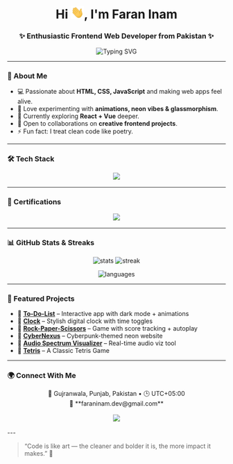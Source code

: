 <h1 align="center">Hi <img src="https://raw.githubusercontent.com/ABSphreak/ABSphreak/master/gifs/Hi.gif" width="30px">, I'm Faran Inam</h1>
<h3 align="center">✨ Enthusiastic Frontend Web Developer from Pakistan ✨</h3>

<p align="center">
  <img src="https://readme-typing-svg.demolab.com?font=Fira+Code&weight=600&pause=1000&color=00F7FF&center=true&vCenter=true&width=600&lines=Crafting+Beautiful+and+Interactive+UIs;Exploring+CSS+Magic+%26+JS+Wizards;Building+Fun+Web+Experiences;Always+Learning+%26+Evolving" alt="Typing SVG" />
</p>

---

### 🚀 About Me
- 💻 Passionate about **HTML, CSS, JavaScript** and making web apps feel alive.  
- 🎨 Love experimenting with **animations, neon vibes & glassmorphism**.  
- 🌱 Currently exploring **React + Vue** deeper.  
- 🤝 Open to collaborations on **creative frontend projects**.  
- ⚡ Fun fact: I treat clean code like poetry.  

---

### 🛠️ Tech Stack

<p align="center">
  <img src="https://skillicons.dev/icons?i=html,css,tailwindcss,js,ts,vue,react,figma,vscode,github,nodejs," />
</p>

---

### 📜 Certifications
<p align="center">
  <a href="https://www.freecodecamp.org/certification/faraninam/responsive-web-design" target="_blank">
    <img src="https://img.shields.io/badge/freeCodeCamp-Certified-0A0A23?style=for-the-badge&logo=freecodecamp&logoColor=white" />
  </a>
</p>

---

### 📊 GitHub Stats & Streaks
<p align="center">
  <img src="https://github-readme-stats.vercel.app/api?username=faran-inam&show_icons=true&theme=radical" alt="stats" height="180"/>
  <img src="https://github-readme-streak-stats.herokuapp.com/?user=faran-inam&theme=radical" alt="streak" height="180"/>
</p>

<p align="center">
  <img src="https://github-readme-stats.vercel.app/api/top-langs/?username=faran-inam&layout=compact&theme=radical" alt="languages" height="160"/>
</p>

---

### 📌 Featured Projects

- 🔹 [**To-Do-List**](https://faran-inam.github.io/To-Do-List/) – Interactive app with dark mode + animations  
- 🔹 [**Clock**](https://faran-inam.github.io/Clock/) – Stylish digital clock with time toggles  
- 🔹 [**Rock-Paper-Scissors**](https://faran-inam.github.io/Rock-Paper-Scissors/) – Game with score tracking + autoplay  
- 🔹 [**CyberNexus**](https://faran-inam.github.io/CyberNexus/) – Cyberpunk-themed neon website  
- 🔹 [**Audio Spectrum Visualizer**](https://faran-inam.github.io/Audio-Spectrum-Visualizer/) – Real-time audio viz tool  
- 🔹 [**Tetris**](https://faran-inam.github.io/Tetris/) – A Classic Tetris Game  

---

### 🌍 Connect With Me
<p align="center">
  📍 Gujranwala, Punjab, Pakistan • 🕒 UTC+05:00  
  <br>
  📧 **faraninam.dev@gmail.com**
  <br><br>
  <a href="https://github.com/faran-inam"><img src="https://img.shields.io/github/followers/faran-inam?label=Follow&style=social"></a>
</p>
---

> “Code is like art — the cleaner and bolder it is, the more impact it makes.” 🎨
